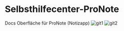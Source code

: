 # Selbsthilfecenter-ProNote
Docs Oberfläche für ProNote (Notizapp)
![git1](https://user-images.githubusercontent.com/80708285/179794220-ae4041c0-2150-4bbf-9ee9-81e25880651c.png)
![git2](https://user-images.githubusercontent.com/80708285/179794240-6a0ebbe4-2a1c-477c-81cd-3a077f4f6f0b.png)
